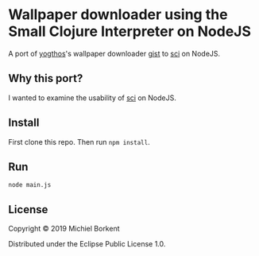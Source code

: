 # Wallpaper downloader using the Small Clojure Interpreter on NodeJS

A port of [yogthos](https://github.com/yogthos)'s wallpaper downloader [gist](https://gist.github.com/yogthos/d9d2324016f62d151c9843bdac3c0f23) to [sci](https://github.com/borkdude/sci) on NodeJS.

## Why this port?

I wanted to examine the usability of [sci](https://github.com/borkdude/sci) on NodeJS.

## Install

First clone this repo. Then run `npm install`.

## Run

    node main.js

## License

Copyright © 2019 Michiel Borkent

Distributed under the Eclipse Public License 1.0.
